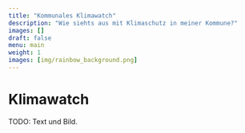 ```yaml
---
title: "Kommunales Klimawatch"
description: "Wie siehts aus mit Klimaschutz in meiner Kommune?"
images: []
draft: false
menu: main
weight: 1
images: [img/rainbow_background.png]
---
```


# Klimawatch

TODO: Text und Bild.
